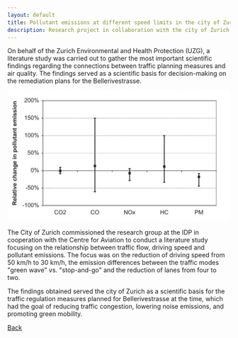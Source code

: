 ```yaml
---
layout: default
title: Pollutant emissions at different speed limits in the city of Zurich
description: Research project in collaboration with the city of Zurich and the Centre for Aviation
---
```


On behalf of the Zurich Environmental and Health Protection (UZG), a literature study was carried out to gather the most important scientific findings regarding the connections between traffic planning measures and air quality. The findings served as a scientific basis for decision-making on the remediation plans for the Bellerivestrasse.

![Branching](./../../pictures/Schadstoffemissionen.png)

The City of Zurich commissioned the research group at the IDP in cooperation with the Centre for Aviation to conduct a literature study focusing on the relationship between traffic flow, driving speed and pollutant emissions. The focus was on the reduction of driving speed from 50 km/h to 30 km/h, the emission differences between the traffic modes "green wave" vs. "stop-and-go" and the reduction of lanes from four to two. 

The findings obtained served the city of Zurich as a scientific basis for the traffic regulation measures planned for Bellerivestrasse at the time, which had the goal of reducing traffic congestion, lowering noise emissions, and promoting green mobility.

[Back](https://https://isandaiinaviation.github.io/pages/research.html)
